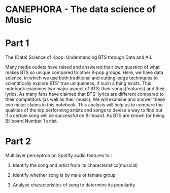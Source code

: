 # CANEPHORA - The data science of Music
# Part 1
The (Data) Science of Kpop: Understanding BTS through Data and A.I.

Many media outlets have raised and answered their own question of what makes BTS so unique compared to other K-pop groups. Here, we have data science, in which we  use both traditional and cutting-edge techniques to scientifically explore BTS' true uniqueness, if such a thing exists. This notebook examines two major aspect of BTS: their songs(features) and their lyrics. As many fans have claimed that BTS' lyrics are different compared to their competitors (as well as their music), We will examine and answer these two major claims in this notebook. This analysis will help us to compare the qualities of the top performing artists and songs to devise a way to find out if a certain song will be successful on Billboard. As BTS are known for being Billboard Number 1 artist.

# Part 2
Multilayer perceptron on Spotify audio features to :
1) Identify the song and artist from its characteristics(musical)

2) Identify whether song is by male or female group

3) Analyse characteristics of song to determine its popularity

